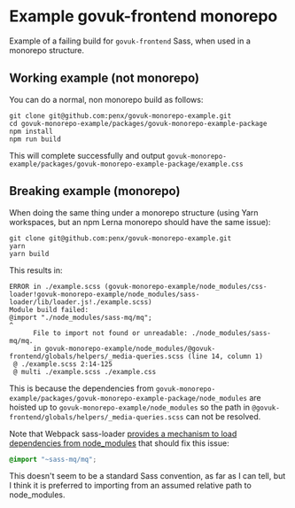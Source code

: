 # Example govuk-frontend monorepo

Example of a failing build for `govuk-frontend` Sass, when used in a monorepo structure.

## Working example (not monorepo)

You can do a normal, non monorepo build as follows:

```
git clone git@github.com:penx/govuk-monorepo-example.git
cd govuk-monorepo-example/packages/govuk-monorepo-example-package
npm install
npm run build
```

This will complete successfully and output `govuk-monorepo-example/packages/govuk-monorepo-example-package/example.css`

## Breaking example (monorepo)

When doing the same thing under a monorepo structure (using Yarn workspaces, but an npm Lerna monorepo should have the same issue):

```
git clone git@github.com:penx/govuk-monorepo-example.git
yarn
yarn build
```

This results in:

```
ERROR in ./example.scss (govuk-monorepo-example/node_modules/css-loader!govuk-monorepo-example/node_modules/sass-loader/lib/loader.js!./example.scss)
Module build failed:
@import "./node_modules/sass-mq/mq";
^
      File to import not found or unreadable: ./node_modules/sass-mq/mq.
      in govuk-monorepo-example/node_modules/@govuk-frontend/globals/helpers/_media-queries.scss (line 14, column 1)
 @ ./example.scss 2:14-125
 @ multi ./example.scss ./example.css
 ```

This is because the dependencies from `govuk-monorepo-example/packages/govuk-monorepo-example-package/node_modules` are hoisted up to `govuk-monorepo-example/node_modules` so the path in `@govuk-frontend/globals/helpers/_media-queries.scss` can not be resolved.

Note that Webpack sass-loader [provides a mechanism to load dependencies from node_modules](https://github.com/webpack-contrib/sass-loader#imports) that should fix this issue:

```scss
@import "~sass-mq/mq";
```

This doesn't seem to be a standard Sass convention, as far as I can tell, but I think it is preferred to importing from an assumed relative path to node_modules.
